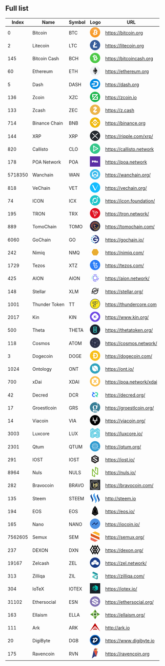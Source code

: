 ## Full list

| Index | Name | Symbol | Logo | URL |
|--------|------|--------|------| --- |
| 0 | Bitcoin | BTC | <img src="https://raw.githubusercontent.com/TrustWallet/tokens/master/coins/0.png" width="32" />| https://bitcoin.org
| 2 | Litecoin | LTC | <img src="https://raw.githubusercontent.com/TrustWallet/tokens/master/coins/2.png" width="32" />| https://litecoin.org
| 145 | Bitcoin Cash | BCH | <img src="https://raw.githubusercontent.com/TrustWallet/tokens/master/coins/145.png" width="32" />| https://bitcoincash.org
| 60 | Ethereum | ETH | <img src="https://raw.githubusercontent.com/TrustWallet/tokens/master/coins/60.png" width="32" />| https://ethereum.org
| 5 | Dash | DASH | <img src="https://raw.githubusercontent.com/TrustWallet/tokens/master/coins/5.png" width="32" />|https://dash.org
| 136 | Zcoin | XZC | <img src="https://raw.githubusercontent.com/TrustWallet/tokens/master/coins/136.png" width="32" />| https://zcoin.io
| 133 | Zcash | ZEC | <img src="https://raw.githubusercontent.com/TrustWallet/tokens/master/coins/133.png" width="32" />| https://z.cash
| 714 | Binance Chain | BNB | <img src="https://raw.githubusercontent.com/TrustWallet/tokens/master/coins/714.png" width="32" />|  https://binance.org
| 144 | XRP | XRP | <img src="https://raw.githubusercontent.com/TrustWallet/tokens/master/coins/144.png" width="32" />| https://ripple.com/xrp/
| 820 | Callisto | CLO | <img src="https://raw.githubusercontent.com/TrustWallet/tokens/master/coins/820.png" width="32" />| https://callisto.network
| 178 | POA Network | POA | <img src="https://raw.githubusercontent.com/TrustWallet/tokens/master/coins/178.png" width="32" />| https://poa.network
| 5718350 | Wanchain | WAN | <img src="https://raw.githubusercontent.com/TrustWallet/tokens/master/coins/5718350.png" width="32" />| https://wanchain.org/
| 818 | VeChain | VET | <img src="https://raw.githubusercontent.com/TrustWallet/tokens/master/coins/818.png" width="32" />| https://vechain.org/
| 74 | ICON | ICX | <img src="https://raw.githubusercontent.com/TrustWallet/tokens/master/coins/74.png" width="32" />| https://icon.foundation/
| 195 | TRON | TRX | <img src="https://raw.githubusercontent.com/TrustWallet/tokens/master/coins/195.png" width="32" />| https://tron.network/
| 889 | TomoChain | TOMO | <img src="https://raw.githubusercontent.com/TrustWallet/tokens/master/coins/889.png" width="32" />| https://tomochain.com/
| 6060 | GoChain | GO | <img src="https://raw.githubusercontent.com/TrustWallet/tokens/master/coins/6060.png" width="32" />| https://gochain.io/
| 242 | Nimiq | NMQ | <img src="https://raw.githubusercontent.com/TrustWallet/tokens/master/coins/242.png" width="32" />| https://nimiq.com/
| 1729 | Tezos | XTZ | <img src="https://raw.githubusercontent.com/TrustWallet/tokens/master/coins/1729.png" width="32" />| https://tezos.com/
| 425 | AION | AION | <img src="https://raw.githubusercontent.com/TrustWallet/tokens/master/coins/425.png" width="32" />| https://aion.network/
| 148 | Stellar | XLM | <img src="https://raw.githubusercontent.com/TrustWallet/tokens/master/coins/148.png" width="32" />| https://stellar.org/
| 1001 | Thunder Token | TT | <img src="https://raw.githubusercontent.com/TrustWallet/tokens/master/coins/1001.png" width="32" />| https://thundercore.com
| 2017 | Kin | KIN | <img src="https://raw.githubusercontent.com/TrustWallet/tokens/master/coins/2017.png" width="32" />| https://www.kin.org/
| 500 | Theta | THETA | <img src="https://raw.githubusercontent.com/TrustWallet/tokens/master/coins/500.png" width="32" />| https://thetatoken.org/
| 118 | Cosmos | ATOM | <img src="https://raw.githubusercontent.com/TrustWallet/tokens/master/coins/118.png" width="32" />| https://cosmos.network/
| 3 | Dogecoin | DOGE | <img src="https://raw.githubusercontent.com/TrustWallet/tokens/master/coins/3.png" width="32" />| https://dogecoin.com/
| 1024 | Ontology | ONT | <img src="https://raw.githubusercontent.com/TrustWallet/tokens/master/coins/1024.png" width="32" />| https://ont.io/
| 700 | xDai | XDAI | <img src="https://raw.githubusercontent.com/TrustWallet/tokens/master/coins/700.png" width="32" />| https://poa.network/xdai
| 42 | Decred | DCR | <img src="https://raw.githubusercontent.com/TrustWallet/tokens/master/coins/42.png" width="32" />| https://decred.org/
| 17 | Groestlcoin | GRS | <img src="https://raw.githubusercontent.com/TrustWallet/tokens/master/coins/17.png" width="32" />| https://groestlcoin.org/
| 14 | Viacoin | VIA | <img src="https://raw.githubusercontent.com/TrustWallet/tokens/master/coins/14.png" width="32" />| https://viacoin.org/
| 3003 | Luxcore | LUX | <img src="https://raw.githubusercontent.com/TrustWallet/tokens/master/coins/3003.png" width="32" />| https://luxcore.io/
| 2301 | Qtum | QTUM | <img src="https://raw.githubusercontent.com/TrustWallet/tokens/master/coins/2301.png" width="32" />| https://qtum.org/
| 291 | IOST | IOST | <img src="https://raw.githubusercontent.com/TrustWallet/tokens/master/coins/291.png" width="32" />| https://iost.io/
| 8964 | Nuls | NULS | <img src="https://raw.githubusercontent.com/TrustWallet/tokens/master/coins/8964.png" width="32" />| https://nuls.io/
| 282 | Bravocoin | BRAVO | <img src="https://raw.githubusercontent.com/TrustWallet/tokens/master/coins/282.png" width="32" />| https://bravocoin.com/
| 135 | Steem | STEEM | <img src="https://raw.githubusercontent.com/TrustWallet/tokens/master/coins/135.png" width="32" />| http://steem.io
| 194 | EOS | EOS | <img src="https://raw.githubusercontent.com/TrustWallet/tokens/master/coins/194.png" width="32" />| https://eos.io/
| 165 | Nano | NANO | <img src="https://raw.githubusercontent.com/TrustWallet/tokens/master/coins/165.png" width="32" />| https://iocoin.io/
| 7562605 | Semux | SEM | <img src="https://raw.githubusercontent.com/TrustWallet/tokens/master/coins/7562605.png" width="32" />| https://semux.org/
| 237 | DEXON | DXN | <img src="https://raw.githubusercontent.com/TrustWallet/tokens/master/coins/237.png" width="32" />| https://dexon.org/
| 19167 | Zelcash | ZEL | <img src="https://raw.githubusercontent.com/TrustWallet/tokens/master/coins/19167.png" width="32" />| https://zel.network/
| 313 | Zilliqa | ZIL | <img src="https://raw.githubusercontent.com/TrustWallet/tokens/master/coins/313.png" width="32" />| https://zilliqa.com/
| 304 | IoTeX | IOTEX | <img src="https://raw.githubusercontent.com/TrustWallet/tokens/master/coins/304.png" width="32" />| https://iotex.io/
| 31102 | Ethersocial | ESN | <img src="https://raw.githubusercontent.com/TrustWallet/tokens/master/coins/31102.png" width="32" />| https://ethersocial.org/
| 163 | Ellaism | ELLA | <img src="https://raw.githubusercontent.com/TrustWallet/tokens/master/coins/163.png" width="32" />| https://ellaism.org/
| 111 | Ark | ARK | <img src="https://raw.githubusercontent.com/TrustWallet/tokens/master/coins/111.png" width="32" />| http://ark.io
| 20 | DigiByte | DGB | <img src="https://raw.githubusercontent.com/TrustWallet/tokens/master/coins/20.png" width="32" />| https://www.digibyte.io
| 175 | Ravencoin | RVN | <img src="https://raw.githubusercontent.com/TrustWallet/tokens/master/coins/175.png" width="32" />| https://ravencoin.org